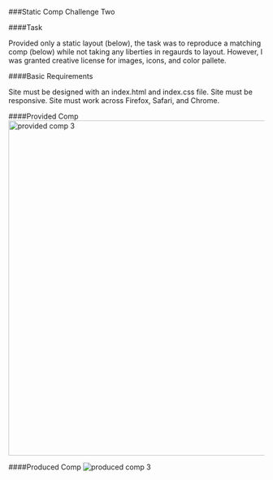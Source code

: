 ###Static Comp Challenge Two

####Task

Provided only a static layout (below), the task was to reproduce a matching comp (below) while not taking any liberties in regaurds to layout. However, I was granted creative license for images, icons, and color pallete.

####Basic Requirements

Site must be designed with an index.html and index.css file. Site must be responsive. Site must work across Firefox, Safari, and Chrome.

####Provided Comp
<img width="660" alt="provided comp 3" src="https://cloud.githubusercontent.com/assets/25044263/23475318/75a4eafe-fe74-11e6-84b5-68ab9bd92a1a.png">


####Produced Comp
![produced comp 3](https://cloud.githubusercontent.com/assets/25044263/23475400/b74d88f8-fe74-11e6-8d9c-4cd214aecf18.png)
